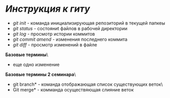 # *Инструкция к гиту*
* *git init* - команда инициализирующая репозиторий в текущей папкеы
* *git status* - состояниt файлов в рабочей директории
* *git log* - просмотр истории коммитов 
* *git commit amend* - изменения последнего коммита
* *git diff* - просмотр изменений в файле

**Базовые термины**\

* еще одно изменение

**Базовые термины 2 семинара**\
* git branch* - команда отображающая список существующих веток\
* Git merge* - комманда осуществяющая слияние веток
